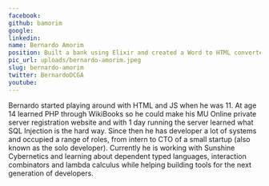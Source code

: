 ```yaml
---
facebook: 
github: bamorim
google: 
linkedin: 
name: Bernardo Amorim
position: Built a bank using Elixir and created a Word to HTML converter in Ruby that also converted math formulas to MathML.
pic_url: uploads/bernardo-amorim.jpeg
slug: bernardo-amorim
twitter: BernardoDCGA
youtube: 
---
```

<p>Bernardo started playing around with HTML and JS when he was 11. At age 14 learned PHP through WikiBooks so he could make his MU Online private server registration website and with 1 day running the server learned what SQL Injection is the hard way. Since then he has developer a lot of systems and occupied a range of roles, from intern to CTO of a small startup (also known as the solo developer). Currently he is working with Sunshine Cybernetics and learning about dependent typed languages, interaction combinators and lambda calculus while helping building tools for the next generation of developers.</p>
